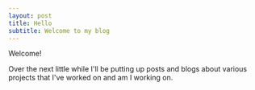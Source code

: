 ```yaml
---
layout: post
title: Hello
subtitle: Welcome to my blog
---
```


Welcome!

Over the next little while I'll be putting up posts and blogs about various projects that I've worked on and am I working on.
